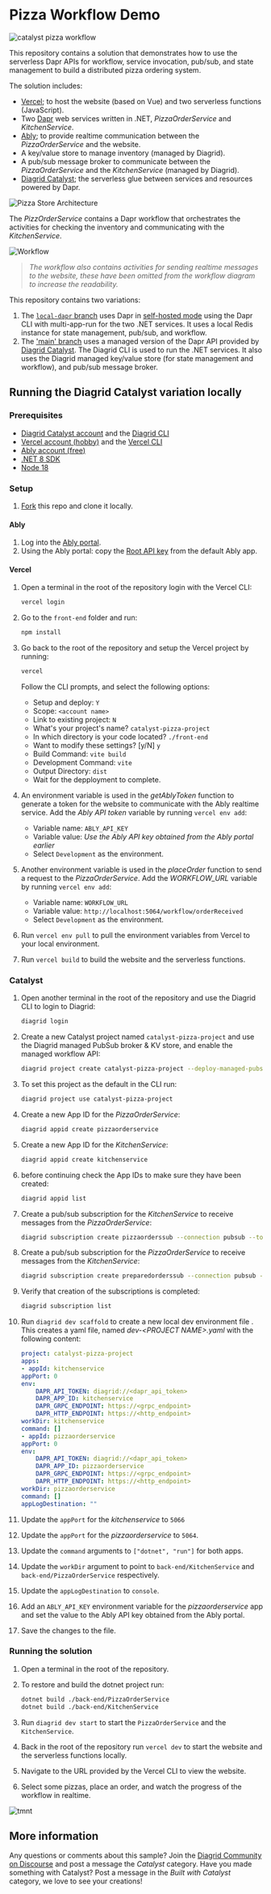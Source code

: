 # Pizza Workflow Demo

![catalyst pizza workflow](/images/catalyst-pizza-workflow.gif)

This repository contains a solution that demonstrates how to use the serverless Dapr APIs for workflow, service invocation, pub/sub, and state management to build a distributed pizza ordering system.

The solution includes:

- [Vercel](https://vercel.com); to host the website (based on Vue) and two serverless functions (JavaScript).
- Two [Dapr](http://dapr.io) web services written in .NET, *PizzaOrderService* and *KitchenService*.
- [Ably](https://ably.com/); to provide realtime communication between the *PizzaOrderService* and the website.
- A key/value store to manage inventory (managed by Diagrid).
- A pub/sub message broker to communicate between the *PizzaOrderService* and the *KitchenService* (managed by Diagrid).
- [Diagrid Catalyst](https://www.diagrid.io/catalyst); the serverless glue between services and resources powered by Dapr.

![Pizza Store Architecture](/images/pizza-store-architecture-v2.png)

The *PizzOrderService* contains a Dapr workflow that orchestrates the activities for checking the inventory and communicating with the *KitchenService*.

![Workflow](/images/pizza-store-workflow-v1.png)

> *The workflow also contains activities for sending realtime messages to the website, these have been omitted from the workflow diagram to increase the readability.*

This repository contains two variations:

1. The [`local-dapr` branch](https://github.com/diagrid-labs/catalyst-pizza-demo/tree/local-dapr) uses Dapr in [self-hosted mode](https://docs.dapr.io/operations/hosting/self-hosted/self-hosted-overview/) using the Dapr CLI with multi-app-run for the two .NET services. It uses a local Redis instance for state management, pub/sub, and workflow.
2. The ['main' branch](https://github.com/diagrid-labs/catalyst-pizza-demo/tree/main) uses a managed version of the Dapr API provided by [Diagrid Catalyst](https://www.diagrid.io/catalyst). The Diagrid CLI is used to run the .NET services. It also uses the Diagrid managed key/value store (for state management and workflow), and pub/sub message broker.

## Running the Diagrid Catalyst variation locally

### Prerequisites

- [Diagrid Catalyst account](https://catalyst.diagrid.io/) and the [Diagrid CLI](https://docs.dapr.io/getting-started/install-dapr-cli/)
- [Vercel account (hobby)](https://vercel.com/signup) and the [Vercel CLI](https://vercel.com/docs/cli)
- [Ably account (free)](https://www.ably.com/signup)
- [.NET 8 SDK](https://dotnet.microsoft.com/download/dotnet/8.0)
- [Node 18](https://nodejs.org/en/download/)

### Setup

1. [Fork](https://github.com/diagrid-labs/catalyst-pizza-demo/fork) this repo and clone it locally.

#### Ably

1. Log into the [Ably portal](https://ably.com/accounts/).
1. Using the Ably portal: copy the [Root API key](https://ably.com/docs/ids-and-keys#api-key) from the default Ably app.

#### Vercel

1. Open a terminal in the root of the repository login with the Vercel CLI:

   ```bash
   vercel login
   ```

2. Go to the `front-end` folder and run:

   ```bash
   npm install
   ```

3. Go back to the root of the repository and setup the Vercel project by running:

   ```bash
   vercel
   ```

    Follow the CLI prompts, and select the following options:
    - Setup and deploy: `Y`
    - Scope: `<account name>`
    - Link to existing project: `N`
    - What's your project's name? `catalyst-pizza-project`
    - In which directory is your code located? `./front-end`
    - Want to modify these settings? [y/N] `y`
    - Build Command: `vite build`
    - Development Command: `vite`
    - Output Directory: `dist`
    - Wait for the depployment to complete.

1. An environment variable is used in the *getAblyToken* function to generate a token for the website to communicate with the Ably realtime service. Add the *Ably API token* variable by running `vercel env add`:
    - Variable name: `ABLY_API_KEY`
    - Variable value: *Use the Ably API key obtained from the Ably portal earlier*
    - Select `Development` as the environment.
2. Another environment variable is used in the *placeOrder* function to send a request to the *PizzaOrderService*. Add the *WORKFLOW_URL* variable by running `vercel env add`:
    - Variable name: `WORKFLOW_URL`
    - Variable value: `http://localhost:5064/workflow/orderReceived`
    - Select `Development` as the environment.
3. Run `vercel env pull` to pull the environment variables from Vercel to your local environment.
4. Run `vercel build` to build the website and the serverless functions.

### Catalyst

1. Open another terminal in the root of the repository and use the Diagrid CLI to login to Diagrid:

   ```bash
   diagrid login
   ```

1. Create a new Catalyst project named `catalyst-pizza-project` and use the Diagrid managed PubSub broker & KV store, and enable the managed workflow API:

    ```bash
    diagrid project create catalyst-pizza-project --deploy-managed-pubsub --deploy-managed-kv --enable-managed-workflow --wait
    ```

1. To set this project as the default in the CLI run:

    ```bash
    diagrid project use catalyst-pizza-project
    ```

1. Create a new App ID for the *PizzaOrderService*:

    ```bash
    diagrid appid create pizzaorderservice
    ```

1. Create a new App ID for the *KitchenService*:

    ```bash
    diagrid appid create kitchenservice
    ```

1. before continuing check the App IDs to make sure they have been created:

	```bash
	diagrid appid list
	```

1. Create a pub/sub subscription for the *KitchenService* to receive messages from the *PizzaOrderService*:

	```bash
	diagrid subscription create pizzaorderssub --connection pubsub --topic pizza-orders --route /prepare --scopes kitchenservice
	```

1. Create a pub/sub subscription for the *PizzaOrderService* to receive messages from the *KitchenService*:

	```bash
	diagrid subscription create preparedorderssub --connection pubsub --topic prepared-orders --route /workflow/orderPrepared --scopes pizzaorderservice
	```

1. Verify that creation of the subscriptions is completed:

	```bash
	diagrid subscription list
	```

1. Run `diagrid dev scaffold` to create a new local dev environment file . This creates a yaml file, named *dev-\<PROJECT NAME\>.yaml* with the following content:

	```yaml
	project: catalyst-pizza-project
	apps:
	- appId: kitchenservice
	appPort: 0
	env:
		DAPR_API_TOKEN: diagrid://<dapr_api_token>
		DAPR_APP_ID: kitchenservice
		DAPR_GRPC_ENDPOINT: https://<grpc_endpoint>
		DAPR_HTTP_ENDPOINT: https://<http_endpoint>
	workDir: kitchenservice
	command: []
	- appId: pizzaorderservice
	appPort: 0
	env:
		DAPR_API_TOKEN: diagrid://<dapr_api_token>
		DAPR_APP_ID: pizzaorderservice
		DAPR_GRPC_ENDPOINT: https://<grpc_endpoint>
		DAPR_HTTP_ENDPOINT: https://<http_endpoint>
	workDir: pizzaorderservice
	command: []
	appLogDestination: ""
	```

1. Update the `appPort` for the *kitchenservice* to `5066`
1. Update the `appPort` for the *pizzaorderservice* to `5064`.
1. Update the `command` arguments to `["dotnet", "run"]` for both apps.
1. Update the `workDir` argument to point to `back-end/KitchenService` and `back-end/PizzaOrderService` respectively.
1. Update the `appLogDestination` to `console`.
1. Add an `ABLY_API_KEY` environment variable for the *pizzaorderservice* app and set the value to the Ably API key obtained from the Ably portal.
1. Save the changes to the file.

### Running the solution

1. Open a terminal in the root of the repository.
1. To restore and build the dotnet project run:

   ```bash
   dotnet build ./back-end/PizzaOrderService
   dotnet build ./back-end/KitchenService
   ```

1. Run `diagrid dev start` to start the `PizzaOrderService` and the `KitchenService`.
1. Back in the root of the repository run `vercel dev` to start the website and the serverless functions locally.
1. Navigate to the URL provided by the Vercel CLI to view the website.
1. Select some pizzas, place an order, and watch the progress of the workflow in realtime.

![tmnt](/images/tmnt.gif)

## More information

Any questions or comments about this sample? Join the [Diagrid Community on Discourse](https://community.diagrid.io/invites/fAUrdyBbie) and post a message the *Catalyst* category.
Have you made something with Catalyst? Post a message in the *Built with Catalyst* category, we love to see your creations!

